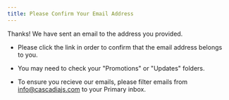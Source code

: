 ```yaml
---
title: Please Confirm Your Email Address
---
```

Thanks! We have sent an email to the address you provided. 

- Please click the link in order to confirm that the email address belongs to you.

- You may need to check your "Promotions" or "Updates" folders.

- To ensure you recieve our emails, please filter emails from info@cascadiajs.com to your Primary inbox.

